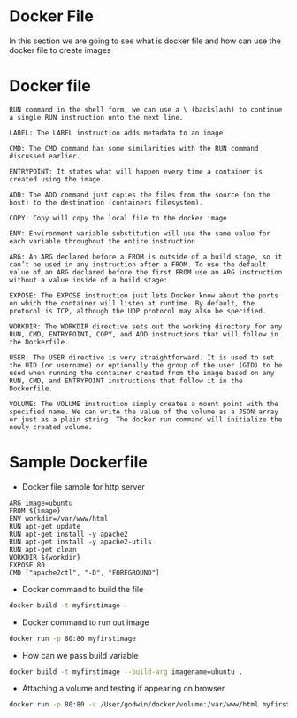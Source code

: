 # Docker File
In this section we are going to see what is docker file and how can use the docker file to create images

# Docker file

```]
RUN command in the shell form, we can use a \ (backslash) to continue a single RUN instruction onto the next line.

LABEL: The LABEL instruction adds metadata to an image

CMD: The CMD command has some similarities with the RUN command discussed earlier.

ENTRYPOINT: It states what will happen every time a container is created using the image. 

ADD: The ADD command just copies the files from the source (on the host) to the destination (containers filesystem). 

COPY: Copy will copy the local file to the docker image

ENV: Environment variable substitution will use the same value for each variable throughout the entire instruction

ARG: An ARG declared before a FROM is outside of a build stage, so it can’t be used in any instruction after a FROM. To use the default value of an ARG declared before the first FROM use an ARG instruction without a value inside of a build stage:

EXPOSE: The EXPOSE instruction just lets Docker know about the ports on which the container will listen at runtime. By default, the protocol is TCP, although the UDP protocol may also be specified.

WORKDIR: The WORKDIR directive sets out the working directory for any RUN, CMD, ENTRYPOINT, COPY, and ADD instructions that will follow in the Dockerfile. 

USER: The USER directive is very straightforward. It is used to set the UID (or username) or optionally the group of the user (GID) to be used when running the container created from the image based on any RUN, CMD, and ENTRYPOINT instructions that follow it in the Dockerfile.

VOLUME: The VOLUME instruction simply creates a mount point with the specified name. We can write the value of the volume as a JSON array or just as a plain string. The docker run command will initialize the newly created volume.
```

# Sample Dockerfile
- Docker file sample for http server
```docker
ARG image=ubuntu
FROM ${image} 
ENV workdir=/var/www/html
RUN apt-get update 
RUN apt-get install -y apache2 
RUN apt-get install -y apache2-utils 
RUN apt-get clean 
WORKDIR ${workdir}
EXPOSE 80 
CMD ["apache2ctl", "-D", "FOREGROUND"]
```

- Docker command to build the file
``` bash
docker build -t myfirstimage .
```
- Docker command to run out image
``` bash
docker run -p 80:80 myfirstimage
```

- How can we pass build variable
``` bash
docker build -t myfirstimage --build-arg imagename=ubuntu .
```

- Attaching a volume and testing if appearing on browser
``` bash
docker run -p 80:80 -v /User/godwin/docker/volume:/var/www/html myfirstimage
```